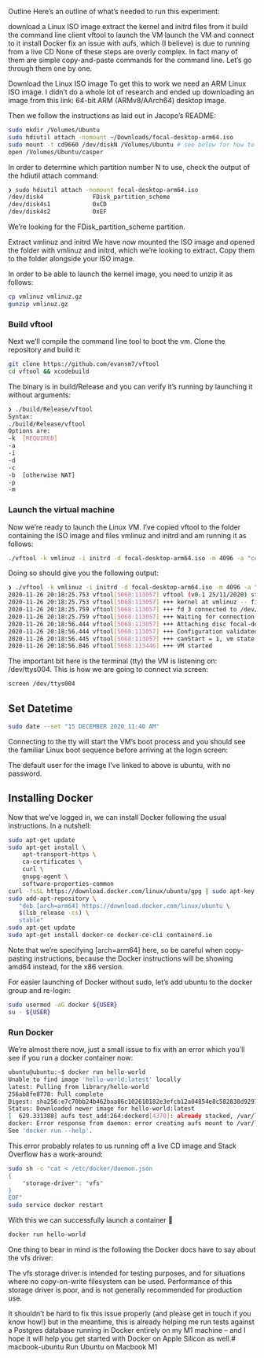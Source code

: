 Outline
Here’s an outline of what’s needed to run this experiment:

download a Linux ISO image
extract the kernel and initrd files from it
build the command line client vftool to launch the VM
launch the VM and connect to it
install Docker
fix an issue with aufs, which (I believe) is due to running from a live CD
None of these steps are overly complex. In fact many of them are simple copy-and-paste commands for the command line. Let’s go through them one by one.

Download the Linux ISO image
To get this to work we need an ARM Linux ISO image. I didn’t do a whole lot of research and ended up downloading an image from this link: 64-bit ARM (ARMv8/AArch64) desktop image.

Then we follow the instructions as laid out in Jacopo’s README:
```bash
sudo mkdir /Volumes/Ubuntu
sudo hdiutil attach -nomount ~/Downloads/focal-desktop-arm64.iso
sudo mount -t cd9660 /dev/diskN /Volumes/Ubuntu # see below for how to determine N
open /Volumes/Ubuntu/casper
```

In order to determine which partition number N to use, check the output of the hdiutil attach command:
```bash
❯ sudo hdiutil attach -nomount focal-desktop-arm64.iso
/dev/disk4              FDisk_partition_scheme
/dev/disk4s1            0xCD
/dev/disk4s2            0xEF
```
We’re looking for the FDisk_partition_scheme partition.

Extract vmlinuz and initrd
We have now mounted the ISO image and opened the folder with vmlinuz and initrd, which we’re looking to extract. Copy them to the folder alongside your ISO image.

In order to be able to launch the kernel image, you need to unzip it as follows:

```bash
cp vmlinuz vmlinuz.gz
gunzip vmlinuz.gz
```
### Build vftool
Next we’ll compile the command line tool to boot the vm. Clone the repository and build it:

```bash
git clone https://github.com/evansm7/vftool
cd vftool && xcodebuild
```
The binary is in build/Release and you can verify it’s running by launching it without arguments:

```bash
❯ ./build/Release/vftool
Syntax:
./build/Release/vftool 
Options are:
-k  [REQUIRED]
-a 
-i 
-d 
-c 
-b  [otherwise NAT]
-p 
-m 
```
### Launch the virtual machine
Now we’re ready to launch the Linux VM. I’ve copied vftool to the folder containing the ISO image and files vmlinuz and initrd and am running it as follows:

```bash
./vftool -k vmlinuz -i initrd -d focal-desktop-arm64.iso -m 4096 -a "console=hvc0"
```
Doing so should give you the following output:
```bash
❯ ./vftool -k vmlinuz -i initrd -d focal-desktop-arm64.iso -m 4096 -a "console=hvc0"
2020-11-26 20:18:25.753 vftool[5068:113057] vftool (v0.1 25/11/2020) starting
2020-11-26 20:18:25.753 vftool[5068:113057] +++ kernel at vmlinuz -- file:///Users/sas/Downloads/linux-vm/, initrd at initrd -- file:///Users/sas/Downloads/linux-vm/, cmdline 'console=hvc0', 1 cpus, 4096MB memory
2020-11-26 20:18:25.759 vftool[5068:113057] +++ fd 3 connected to /dev/ttys004
2020-11-26 20:18:25.759 vftool[5068:113057] +++ Waiting for connection to:  /dev/ttys004
2020-11-26 20:18:56.444 vftool[5068:113057] +++ Attaching disc focal-desktop-arm64.iso -- file:///Users/sas/Downloads/linux-vm/
2020-11-26 20:18:56.444 vftool[5068:113057] +++ Configuration validated.
2020-11-26 20:18:56.445 vftool[5068:113057] +++ canStart = 1, vm state 0
2020-11-26 20:18:56.846 vftool[5068:113446] +++ VM started
```

The important bit here is the terminal (tty) the VM is listening on: /dev/ttys004. This is how we are going to connect via screen:
```bash
screen /dev/ttys004
```

## Set Datetime
```bash
sudo date --set "15 DECEMBER 2020 11:40 AM"
```
Connecting to the tty will start the VM’s boot process and you should see the familiar Linux boot sequence before arriving at the login screen:


The default user for the image I’ve linked to above is ubuntu, with no password.

## Installing Docker
Now that we’ve logged in, we can install Docker following the usual instructions. In a nutshell:
```bash
sudo apt-get update
sudo apt-get install \
    apt-transport-https \
    ca-certificates \
    curl \
    gnupg-agent \
    software-properties-common
curl -fsSL https://download.docker.com/linux/ubuntu/gpg | sudo apt-key add -
sudo add-apt-repository \
   "deb [arch=arm64] https://download.docker.com/linux/ubuntu \
   $(lsb_release -cs) \
   stable"
sudo apt-get update
sudo apt-get install docker-ce docker-ce-cli containerd.io
```
Note that we’re specifying [arch=arm64] here, so be careful when copy-pasting instructions, because the Docker instructions will be showing amd64 instead, for the x86 version.

For easier launching of Docker without sudo, let’s add ubuntu to the docker group and re-login:

```bash
sudo usermod -aG docker ${USER}
su - ${USER}
```
### Run Docker
We’re almost there now, just a small issue to fix with an error which you’ll see if you run a docker container now:
```bash
ubuntu@ubuntu:~$ docker run hello-world
Unable to find image 'hello-world:latest' locally
latest: Pulling from library/hello-world
256ab8fe8778: Pull complete
Digest: sha256:e7c70bb24b462baa86c102610182e3efcb12a04854e8c582838d92970a09f323
Status: Downloaded newer image for hello-world:latest
[  629.331388] aufs test_add:264:dockerd[4370]: already stacked, /var/lib/docker/aufs/diff/65cc8680a79dddd4ac07ddc823f93c8de7301f58d43288fd4029041cecbd3269-init (overlay)
docker: Error response from daemon: error creating aufs mount to /var/lib/docker/aufs/mnt/65cc8680a79dddd4ac07ddc823f93c8de7301f58d43288fd4029041cecbd3269-init: mount target=/var/lib/docker/aufs/mnt/65cc8680a79dddd4ac07ddc823f93c8de7301f58d43288fd4029041cecbd3269-init data=br:/var/lib/docker/aufs/diff/65cc8680a79dddd4ac07ddc823f93c8de7301f58d43288fd4029041cecbd3269-init=rw:/var/lib/docker/aufs/diff/788ff1c3c3fac57d15c60b22ea668afe9453fd553ae23d940f7c6b9f6ad100ae=ro+wh,dio,xino=/dev/shm/aufs.xino: invalid argument.
See 'docker run --help'.
```
This error probably relates to us running off a live CD image and Stack Overflow has a work-around:
```bash
sudo sh -c "cat < /etc/docker/daemon.json
{
    "storage-driver": "vfs"
}
EOF"
sudo service docker restart
```

With this we can successfully launch a container 🎉
```bash
docker run hello-world
```
One thing to bear in mind is the following the Docker docs have to say about the vfs driver:

The vfs storage driver is intended for testing purposes, and for situations where no copy-on-write filesystem can be used. Performance of this storage driver is poor, and is not generally recommended for production use.

It shouldn’t be hard to fix this issue properly (and please get in touch if you know how!) but in the meantime, this is already helping me run tests against a Postgres database running in Docker entirely on my M1 machine – and I hope it will help you get started with Docker on Apple Silicon as well.# macbook-ubuntu
Run Ubuntu on Macbook M1

